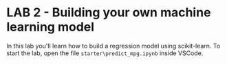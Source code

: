 # LAB 2 - Building your own machine learning model

In this lab you'll learn how to build a regression model using scikit-learn.
To start the lab, open the file `starter\predict_mpg.ipynb` inside VSCode.

